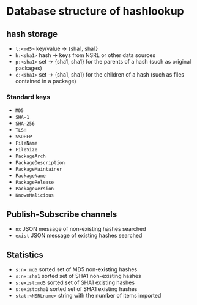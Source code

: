 # Database structure of hashlookup

## hash storage

- `l:<md5>` key/value -> {sha1, sha1}
- `h:<sha1>` hash -> keys from NSRL or other data sources
- `p:<sha1>` set -> {sha1, sha1} for the parents of a hash (such as original packages)
- `c:<sha1>` set -> {sha1, sha1} for the children of a hash (such as files contained in a package)

### Standard keys

- `MD5`
- `SHA-1`
- `SHA-256`
- `TLSH`
- `SSDEEP`
- `FileName`
- `FileSize`
- `PackageArch`
- `PackageDescription`
- `PackageMaintainer`
- `PackageName`
- `PackageRelease`
- `PackageVersion`
- `KnownMalicious`

## Publish-Subscribe channels

- `nx` JSON message of non-existing hashes searched
- `exist` JSON message of existing hashes searched

## Statistics

- `s:nx:md5` sorted set of MD5 non-existing hashes
- `s:nx:sha1` sorted set of SHA1 non-existing hashes
- `s:exist:md5` sorted set of SHA1 existing hashes
- `s:exist:sha1` sorted set of SHA1 existing hashes
- `stat:<NSRLname>` string with the number of items imported
